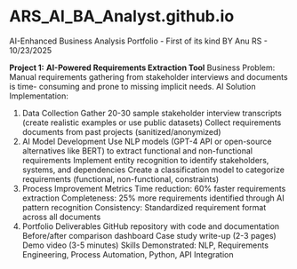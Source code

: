 # ARS_AI_BA_Analyst.github.io
AI-Enhanced Business Analysis Portfolio - First of its kind BY Anu RS - 10/23/2025

**Project 1:** **AI-Powered Requirements Extraction Tool**
Business Problem: Manual requirements gathering from stakeholder interviews and documents is time- consuming and prone to missing implicit needs.
AI Solution Implementation:
1. Data Collection
Gather 20-30 sample stakeholder interview transcripts (create realistic examples or use public datasets)
Collect requirements documents from past projects (sanitized/anonymized)
2. AI Model Development
Use NLP models (GPT-4 API or open-source alternatives like BERT) to extract functional and non-functional requirements
Implement entity recognition to identify stakeholders, systems, and dependencies
Create a classification model to categorize requirements (functional, non-functional, constraints)
3. Process Improvement Metrics
Time reduction: 60% faster requirements extraction
Completeness: 25% more requirements identified through AI pattern recognition Consistency: Standardized requirement format across all documents
 4. Portfolio Deliverables
GitHub repository with code and documentation Before/after comparison dashboard
Case study write-up (2-3 pages)
Demo video (3-5 minutes)
Skills Demonstrated: NLP, Requirements Engineering, Process Automation, Python, API Integration
